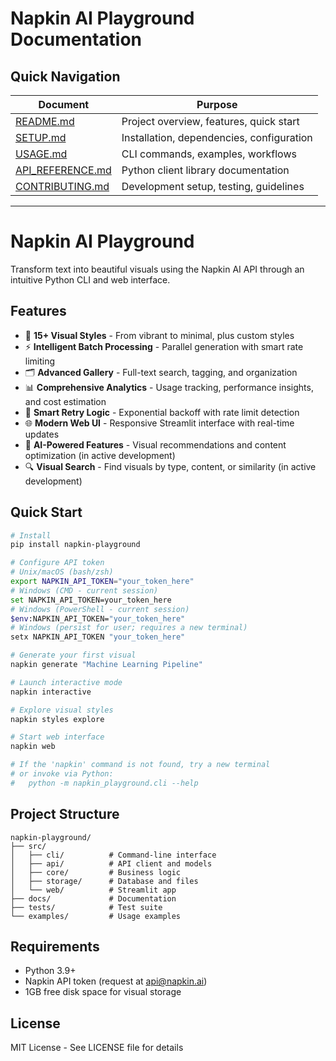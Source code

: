 # Napkin AI Playground Documentation

## Quick Navigation

| Document | Purpose |
|----------|---------|
| [README.md](README.md) | Project overview, features, quick start |
| [SETUP.md](SETUP.md) | Installation, dependencies, configuration |
| [USAGE.md](USAGE.md) | CLI commands, examples, workflows |
| [API_REFERENCE.md](API_REFERENCE.md) | Python client library documentation |
| [CONTRIBUTING.md](CONTRIBUTING.md) | Development setup, testing, guidelines |

---

# Napkin AI Playground

Transform text into beautiful visuals using the Napkin AI API through an intuitive Python CLI and web interface.

## Features

- 🎨 **15+ Visual Styles** - From vibrant to minimal, plus custom styles
- ⚡ **Intelligent Batch Processing** - Parallel generation with smart rate limiting
- 🗂️ **Advanced Gallery** - Full-text search, tagging, and organization
- 📊 **Comprehensive Analytics** - Usage tracking, performance insights, and cost estimation
- 🔄 **Smart Retry Logic** - Exponential backoff with rate limit detection
- 🌐 **Modern Web UI** - Responsive Streamlit interface with real-time updates
- 🤖 **AI-Powered Features** - Visual recommendations and content optimization (in active development)
- 🔍 **Visual Search** - Find visuals by type, content, or similarity (in active development)

## Quick Start

```bash
# Install
pip install napkin-playground

# Configure API token
# Unix/macOS (bash/zsh)
export NAPKIN_API_TOKEN="your_token_here"
# Windows (CMD - current session)
set NAPKIN_API_TOKEN=your_token_here
# Windows (PowerShell - current session)
$env:NAPKIN_API_TOKEN="your_token_here"
# Windows (persist for user; requires a new terminal)
setx NAPKIN_API_TOKEN "your_token_here"

# Generate your first visual
napkin generate "Machine Learning Pipeline"

# Launch interactive mode
napkin interactive

# Explore visual styles
napkin styles explore

# Start web interface
napkin web

# If the 'napkin' command is not found, try a new terminal
# or invoke via Python:
#   python -m napkin_playground.cli --help
```

## Project Structure

```
napkin-playground/
├── src/
│   ├── cli/          # Command-line interface
│   ├── api/          # API client and models
│   ├── core/         # Business logic
│   ├── storage/      # Database and files
│   └── web/          # Streamlit app
├── docs/             # Documentation
├── tests/            # Test suite
└── examples/         # Usage examples
```

## Requirements

- Python 3.9+
- Napkin API token (request at api@napkin.ai)
- 1GB free disk space for visual storage

## License

MIT License - See LICENSE file for details